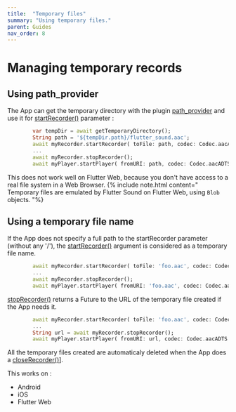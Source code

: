 ```yaml
---
title:  "Temporary files"
summary: "Using temporary files."
parent: Guides
nav_order: 8
---
```

# Managing temporary records

## Using path_provider

The App can get the temporary directory with the plugin [path_provider](https://pub.dev/packages/path_provider) and use it for [startRecorder()](/api/public_fs_flutter_sound_recorder/FlutterSoundRecorder/startRecorder.html) parameter :

```dart
        var tempDir = await getTemporaryDirectory();
        String path = '${tempDir.path}/flutter_sound.aac';
        await myRecorder.startRecorder( toFile: path, codec: Codec.aacADTS );
        ...
        await myRecorder.stopRecorder();
        await myPlayer.startPlayer( fromURI: path, codec: Codec.aacADTS );
```

This does not work well on Flutter Web, because you don't have access to a real file system in a Web Browser.
{% include note.html content="
Temporary files are emulated by Flutter Sound on Flutter Web, using `Blob` objects.
"%}


## Using a temporary file name

If the App does not specify a full path to the startRecorder parameter (without any '/'),
the [startRecorder()](/tau/fs/api/public_fs_flutter_sound_recorder/FlutterSoundRecorder/startRecorder.html) argument is considered as a temporary file name.

```dart
        await myRecorder.startRecorder( toFile: 'foo.aac', codec: Codec.aacADTS ); // Without any slash '/'.
        ...
        await myRecorder.stopRecorder();
        await myPlayer.startPlayer( fromURI: 'foo.aac', codec: Codec.aacADTS );
```

[stopRecorder()](/tau/fs/api/public_fs_flutter_sound_recorder/FlutterSoundRecorder/stopRecorder.html) returns a Future to the URL of the temporary file created if the App needs it.

```dart
        await myRecorder.startRecorder( toFile: 'foo.aac', codec: Codec.aacADTS ); // Without any slash '/'.
        ...
        String url = await myRecorder.stopRecorder();
        await myPlayer.startPlayer( fromURI: url, codec: Codec.aacADTS );
```

All the temporary files created are automaticaly deleted when the App does a [closeRecorder()](/tau/fs/api/public_fs_flutter_sound_recorder/FlutterSoundRecorder/closeRecorder.html)].

This works on :
- Android
- iOS
- Flutter Web